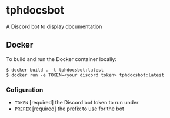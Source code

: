 # tphdocsbot

A Discord bot to display documentation

## Docker

To build and run the Docker container locally:

```console
$ docker build . -t tphdocsbot:latest
$ docker run -e TOKEN=<your discord token> tphdocsbot:latest
```

### Cofiguration

  * `TOKEN` [required] the Discord bot token to run under
  * `PREFIX` [required] the prefix to use for the bot

